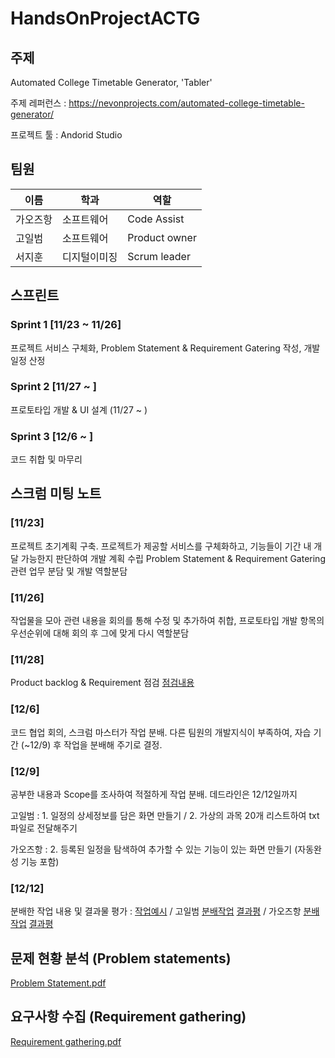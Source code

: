 # HandsOnProjectACTG

## 주제
 Automated College Timetable Generator, 'Tabler'

 주제 레퍼런스 : https://nevonprojects.com/automated-college-timetable-generator/

 프로젝트 툴 : Andorid Studio



## 팀원
|이름|학과|역할|
|------|---|----|
|가오즈항|소프트웨어|Code Assist|
|고일범|소프트웨어|Product owner|
|서지훈|디지털이미징|Scrum leader|




## 스프린트
  ### Sprint 1 [11/23 ~ 11/26]
  프로젝트 서비스 구체화, Problem Statement & Requirement Gatering 작성, 개발 일정 산정 

  ### Sprint 2 [11/27 ~ ]
  프로토타입 개발 & UI 설계 (11/27 ~ )
  
  ### Sprint 3 [12/6 ~ ]
  코드 취합 및 마무리
 
 
 
 
## 스크럼 미팅 노트
   ### [11/23] 
   프로젝트 초기계획 구축. 프로젝트가 제공할 서비스를 구체화하고, 기능들이 기간 내 개달 가능한지 판단하여 개발 계획 수립
   Problem Statement & Requirement Gatering 관련 업무 분담 및 개발 역할분담
 
   ### [11/26] 
   작업물을 모아 관련 내용을 회의를 통해 수정 및 추가하여 취합, 프로토타입 개발 항목의 우선순위에 대해 회의 후 그에 맞게 다시 역할분담
 
   ### [11/28]
   Product backlog & Requirement 점검   <a href="https://github.com/joasjh/HandsOnProjectACTG/blob/main/Document/Product%20backlog.pdf">점검내용</a>

   ### [12/6]
   코드 협업 회의, 스크럼 마스터가 작업 분배. 다른 팀원의 개발지식이 부족하여, 자습 기간 (~12/9) 후 작업을 분배해 주기로 결정.
 
   ### [12/9]
   공부한 내용과 Scope를 조사하여 적절하게 작업 분배. 데드라인은 12/12일까지
   
   고일범 : 1. 일정의 상세정보를 담은 화면 만들기 / 2. 가상의 과목 20개 리스트하여 txt파일로 전달해주기
   
   가오즈항 : 2. 등록된 일정을 탐색하여 추가할 수 있는 기능이 있는 화면 만들기 (자동완성 기능 포함)
   
   ### [12/12]
   분배한 작업 내용 및 결과물 평가 : <a href="https://github.com/joasjh/HandsOnProjectACTG/blob/main/Document/ContributionCheck/Example.pdf">작업예시</a>
   / 고일범 <a href="https://github.com/joasjh/HandsOnProjectACTG/blob/main/Document/ContributionCheck/%EB%B6%84%EB%B0%B0_%EA%B3%A0%EC%9D%BC%EB%B2%94_Part.pdf">분배작업</a>  <a href="https://github.com/joasjh/HandsOnProjectACTG/blob/main/Document/ContributionCheck/%EA%B2%B0%EA%B3%BC_%EA%B3%A0%EC%9D%BC%EB%B2%94_Part.pdf">결과평</a>  / 가오즈항 <a href="https://github.com/joasjh/HandsOnProjectACTG/blob/main/Document/ContributionCheck/%EB%B6%84%EB%B0%B0_%EA%B0%80%EC%98%A4%EC%A6%88%ED%95%AD_Part.pdf">분배작업</a> <a href="https://github.com/joasjh/HandsOnProjectACTG/blob/main/Document/ContributionCheck/%EA%B2%B0%EA%B3%BC_%EA%B0%80%EC%98%A4%EC%A6%88%ED%95%AD_Part.pdf">결과평</a>
   
   
## 문제 현황 분석 (Problem statements)
<a href="https://github.com/joasjh/HandsOnProjectACTG/blob/main/Document/Problem%20Statement.pdf">Problem Statement.pdf</a>




## 요구사항 수집 (Requirement gathering)
<a href="https://github.com/joasjh/HandsOnProjectACTG/blob/main/Document/Requirement%20Gathering.pdf">Requirement gathering.pdf</a>
